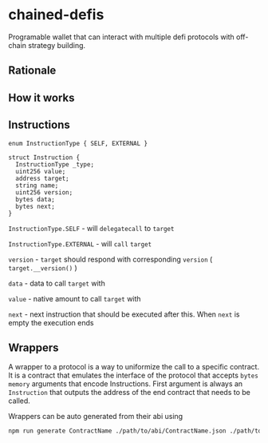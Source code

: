 # chained-defis

Programable wallet that can interact with multiple defi protocols with off-chain strategy building.

## Rationale

## How it works

## Instructions

```solidity
enum InstructionType { SELF, EXTERNAL }
  
struct Instruction {
  InstructionType _type;
  uint256 value;
  address target;
  string name;
  uint256 version;
  bytes data;
  bytes next;
}

```

`InstructionType.SELF` - will `delegatecall` to `target`

`InstructionType.EXTERNAL` - will `call` `target`

`version` - `target` should respond with corresponding `version` ( `target.__version()` )

`data` - data to call `target` with

`value` - native amount to call `target` with

`next` - next instruction that should be executed after this. When `next` is empty the execution ends


## Wrappers

A wrapper to a protocol is a way to uniformize the call to a specific contract.
It is a contract that emulates the interface of the protocol that accepts `bytes memory` arguments that encode Instructions.
First argument is always an `Instruction` that outputs the address of the end contract that needs to be called.

Wrappers can be auto generated from their abi using

```sh
npm run generate ContractName ./path/to/abi/ContractName.json ./path/to/where/the/wrapper/will/be/generated/WrapperContractName.sol
```

